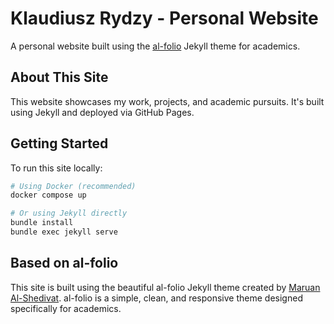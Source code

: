 # Klaudiusz Rydzy - Personal Website

A personal website built using the [al-folio](https://github.com/alshedivat/al-folio) Jekyll theme for academics.

## About This Site

This website showcases my work, projects, and academic pursuits. It's built using Jekyll and deployed via GitHub Pages.

## Getting Started

To run this site locally:

```bash
# Using Docker (recommended)
docker compose up

# Or using Jekyll directly
bundle install
bundle exec jekyll serve
```

## Based on al-folio

This site is built using the beautiful al-folio Jekyll theme created by [Maruan Al-Shedivat](https://github.com/alshedivat). al-folio is a simple, clean, and responsive theme designed specifically for academics.
